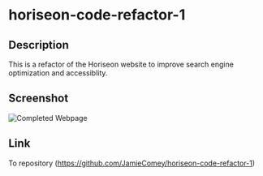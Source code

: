 # horiseon-code-refactor-1

## Description

This is a refactor of the Horiseon website to improve search engine optimization and accessiblity.

## Screenshot

![Completed Webpage](assets/images/complete.png)

## Link

To repository (https://github.com/JamieComey/horiseon-code-refactor-1)
